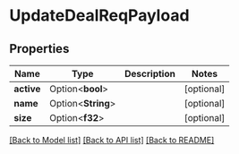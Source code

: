 # UpdateDealReqPayload

## Properties

Name | Type | Description | Notes
------------ | ------------- | ------------- | -------------
**active** | Option<**bool**> |  | [optional]
**name** | Option<**String**> |  | [optional]
**size** | Option<**f32**> |  | [optional]

[[Back to Model list]](../README.md#documentation-for-models) [[Back to API list]](../README.md#documentation-for-api-endpoints) [[Back to README]](../README.md)


